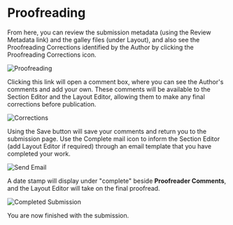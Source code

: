 # Proofreading


From here, you can review the submission metadata (using the Review Metadata link) and the galley files (under Layout), and also see the Proofreading Corrections identified by the Author by clicking the Proofreading Corrections icon.


![Proofreading](images/chapter12/proof_2.png)


Clicking this link will open a comment box, where you can see the Author's comments and add your own. These comments will be available to the Section Editor and the Layout Editor, allowing them to make any final corrections before publication.


![Corrections](images/chapter12/proof_4.png)

Using the Save button will save your comments and return you to the submission page. Use the Complete mail icon to inform the Section Editor (add Layout Editor if required) through an email template that you have completed your work.

![Send Email](images/chapter12/proof_5.png)


A date stamp will display under "complete" beside **Proofreader Comments**, and the Layout Editor will take on the final proofread.


![Completed Submission](images/chapter12/proof_6.png)


You are now finished with the submission.